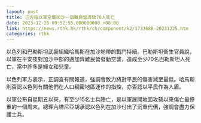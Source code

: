 ```yaml
---
layout: post
title: 巴方指以軍空襲加沙一個難民營導致70人死亡
date: 2023-12-25 09:52:55.000000000 +08:00
link: https://news.rthk.hk/rthk/ch/component/k2/1733688-20231225.htm
categories: rthk
---
```


以色列和巴勒斯坦武裝組織哈馬斯在加沙地帶的戰鬥持續。巴勒斯坦衛生官員說，以軍在平安夜對加沙中部的邁加齊難民營發動空襲，造成至少70名巴勒斯坦人死亡，當中許多是婦女和兒童。

以色列軍方表示，正調查有關報道，強調會致力將對平民的傷害減至最低。哈馬斯則否認以色列有關他們在人口稠密地區運作的指控，亦否認以平民作為人盾。

以軍公布自星期五以來，有至少15名士兵陣亡，是以軍展開地面攻勢以來傷亡最慘重的一個周末。總理內塔尼亞胡承認以色列在加沙付出了沉重代價，強調會盡力保護士兵。
